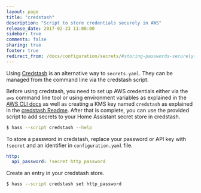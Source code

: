 ```yaml
---
layout: page
title: "credstash"
description: "Script to store credentials securely in AWS"
release_date: 2017-02-23 11:00:00
sidebar: true
comments: false
sharing: true
footer: true
redirect_from: /docs/configuration/secrets/#storing-passwords-securely-in-aws
---
```


Using [Credstash](https://github.com/fugue/credstash) is an alternative way to `secrets.yaml`. They can be managed from the command line via the credstash script.

Before using credstash, you need to set up AWS credentials either via the `aws` command line tool or using environment variables as explained in the [AWS CLI docs](http://docs.aws.amazon.com/cli/latest/userguide/cli-chap-getting-started.html) as well as creating a KMS key named `credstash` as explained in the [credstash Readme](https://github.com/fugue/credstash#setting-up-kms). After that is complete, you can use the provided script to add secrets to your Home Assistant secret store in credstash.

```bash
$ hass --script credstash --help
```

To store a password in credstash, replace your password or API key with `!secret` and an identifier in `configuration.yaml` file.

```yaml
http:
  api_password: !secret http_password
```

Create an entry in your credstash store.

```bash
$ hass --script credstash set http_password
```

